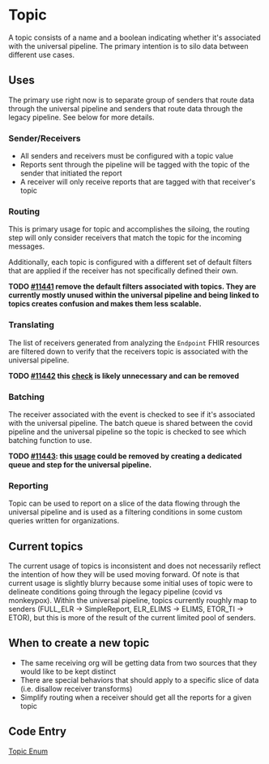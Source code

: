 # Topic

A topic consists of a name and a boolean indicating whether it's associated with the universal pipeline.  The primary
intention is to silo data between different use cases.

## Uses

The primary use right now is to separate group of senders that route data through the universal pipeline and senders
that route data through the legacy pipeline.  See below for more details.

### Sender/Receivers

- All senders and receivers must be configured with a topic value
- Reports sent through the pipeline will be tagged with the topic of the sender that initiated the report
- A receiver will only receive reports that are tagged with that receiver's topic

### Routing

This is primary usage for topic and accomplishes the siloing, the routing step will only consider receivers that match
the topic for the incoming messages.

Additionally, each topic is configured with a different set of default filters that are applied if the receiver has not
specifically defined their own.

**TODO [#11441](https://app.zenhub.com/workspaces/platform-6182b02547c1130010f459db/issues/gh/cdcgov/prime-reportstream/11441) remove the default filters associated with topics.  They are currently mostly unused within the universal pipeline and
being linked to topics creates confusion and makes them less scalable.**

### Translating

The list of receivers generated from analyzing the `Endpoint` FHIR resources are filtered down to verify that the
receivers topic is associated with the universal pipeline.

**TODO [#11442](https://app.zenhub.com/workspaces/platform-6182b02547c1130010f459db/issues/gh/cdcgov/prime-reportstream/11442) this [check](https://github.com/CDCgov/prime-reportstream/blob/ce91d6748aae94c5ab7c4cfc27da11c6d189521c/prime-router/src/main/kotlin/fhirengine/engine/FHIRTranslator.kt#L88) is likely unnecessary and can be removed**

### Batching

The receiver associated with the event is checked to see if it's associated with the universal pipeline.  The batch
queue is shared between the covid pipeline and the universal pipeline so the topic is checked to see which batching
function to use.

**TODO [#11443](https://app.zenhub.com/workspaces/platform-6182b02547c1130010f459db/issues/gh/cdcgov/prime-reportstream/11443): this [usage](https://github.com/CDCgov/prime-reportstream/blob/ce91d6748aae94c5ab7c4cfc27da11c6d189521c/prime-router/src/main/kotlin/azure/BatchFunction.kt#L129) could be removed by creating a dedicated queue and step for the universal pipeline.**

### Reporting

Topic can be used to report on a slice of the data flowing through the universal pipeline and is used as a filtering
conditions in some custom queries written for organizations. 

## Current topics

The current usage of topics is inconsistent and does not necessarily reflect the intention of how they will be used 
moving forward.  Of note is that current usage is slightly blurry because some initial uses of topic were to delineate
conditions going through the legacy pipeline (covid vs monkeypox).  Within the universal pipeline, topics currently roughly
map to senders (FULL_ELR -> SimpleReport, ELR_ELIMS -> ELIMS, ETOR_TI -> ETOR), but this is more of the result of the current
limited pool of senders.

## When to create a new topic

- The same receiving org will be getting data from two sources that they would like to be kept distinct
- There are special behaviors that should apply to a specific slice of data (i.e. disallow receiver transforms)
- Simplify routing when a receiver should get all the reports for a given topic

## Code Entry
[Topic Enum](https://github.com/CDCgov/prime-reportstream/blob/3355f1b1d8ffc169346a561569cc432b19ffb69e/prime-router/src/main/kotlin/SettingsProvider.kt#L48)